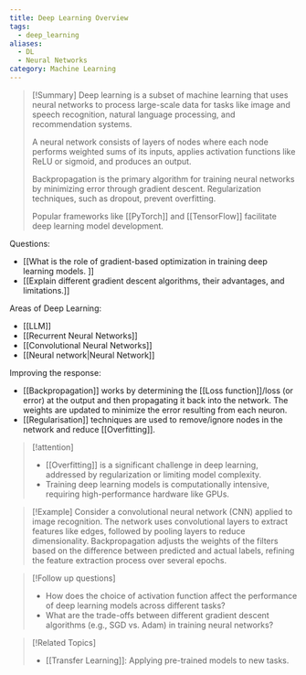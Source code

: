 ```yaml
---
title: Deep Learning Overview
tags:
  - deep_learning
aliases:
  - DL
  - Neural Networks
category: Machine Learning
---
```


>[!Summary]
> Deep learning is a subset of machine learning that uses neural networks to process large-scale data for tasks like image and speech recognition, natural language processing, and recommendation systems. 
> 
> A neural network consists of layers of nodes where each node performs weighted sums of its inputs, applies activation functions like ReLU or sigmoid, and produces an output. 
> 
> Backpropagation is the primary algorithm for training neural networks by minimizing error through gradient descent. Regularization techniques, such as dropout, prevent overfitting. 
> 
> Popular frameworks like [[PyTorch]] and [[TensorFlow]] facilitate deep learning model development.

Questions:
- [[What is the role of gradient-based optimization in training deep learning models. ]]
- [[Explain different gradient descent algorithms, their advantages, and limitations.]]

Areas of Deep Learning:
- [[LLM]]
- [[Recurrent Neural Networks]]
- [[Convolutional Neural Networks]]
- [[Neural network|Neural Network]]

 Improving the response:
 - [[Backpropagation]] works by determining the [[Loss function]]/loss (or error) at the output and then propagating it back into the network. The weights are updated to minimize the error resulting from each neuron.
  - [[Regularisation]] techniques are used to remove/ignore nodes in the network and reduce [[Overfitting]].

>[!attention]
> - [[Overfitting]] is a significant challenge in deep learning, addressed by regularization or limiting model complexity.
> - Training deep learning models is computationally intensive, requiring high-performance hardware like GPUs.

>[!Example]
> Consider a convolutional neural network (CNN) applied to image recognition. The network uses convolutional layers to extract features like edges, followed by pooling layers to reduce dimensionality. Backpropagation adjusts the weights of the filters based on the difference between predicted and actual labels, refining the feature extraction process over several epochs.

>[!Follow up questions]
> - How does the choice of activation function affect the performance of deep learning models across different tasks?
> - What are the trade-offs between different gradient descent algorithms (e.g., SGD vs. Adam) in training neural networks?

>[!Related Topics]
> - [[Transfer Learning]]: Applying pre-trained models to new tasks.










